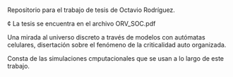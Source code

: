 # 
Repositorio para el trabajo de tesis de Octavio Rodríguez.

¢ La tesis se encuentra en el archivo ORV_SOC.pdf

Una mirada al universo discreto a través de modelos con autómatas celulares, disertación sobre el fenómeno de la criticalidad auto organizada.

Consta de las simulaciones cmputacionales que se usan a lo largo de este trabajo.
